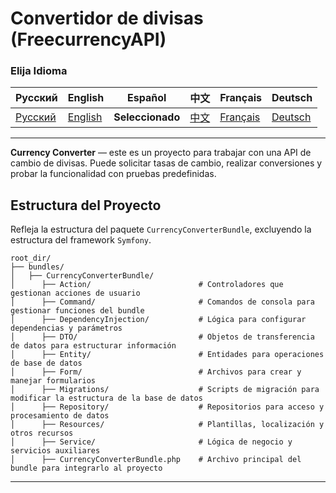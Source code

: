 # Convertidor de divisas (FreecurrencyAPI)

### Elija Idioma

| Русский                          | English | Español | 中文 | Français | Deutsch |
|----------------------------------|------------|------------|-----------|-------------|----------|
| [Русский](../../../../README.md) | [English](README_en.md) | **Seleccionado** | [中文](README_zh.md) | [Français](README_fr.md) | [Deutsch](README_de.md) |

---

**Currency Converter** — este es un proyecto para trabajar con una API de cambio de divisas. Puede solicitar tasas de cambio, realizar conversiones y probar la funcionalidad con pruebas predefinidas.

## Estructura del Proyecto

Refleja la estructura del paquete `CurrencyConverterBundle`, excluyendo la estructura del framework `Symfony`.

```plaintext
root_dir/
├── bundles/
│   ├── CurrencyConverterBundle/
│      ├── Action/                        # Controladores que gestionan acciones de usuario
│      ├── Command/                       # Comandos de consola para gestionar funciones del bundle
│      ├── DependencyInjection/           # Lógica para configurar dependencias y parámetros
│      ├── DTO/                           # Objetos de transferencia de datos para estructurar información
│      ├── Entity/                        # Entidades para operaciones de base de datos
│      ├── Form/                          # Archivos para crear y manejar formularios
│      ├── Migrations/                    # Scripts de migración para modificar la estructura de la base de datos
│      ├── Repository/                    # Repositorios para acceso y procesamiento de datos
│      ├── Resources/                     # Plantillas, localización y otros recursos
│      ├── Service/                       # Lógica de negocio y servicios auxiliares
│      ├── CurrencyConverterBundle.php    # Archivo principal del bundle para integrarlo al proyecto
```

---
